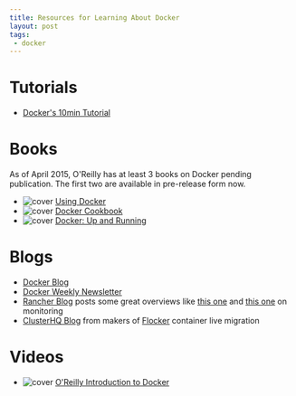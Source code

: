 ```yaml
---
title: Resources for Learning About Docker
layout: post
tags:
 - docker
---
```


# Tutorials #

- [Docker's 10min Tutorial](https://docker.com/tryit/)

# Books #

As of April 2015, O'Reilly has at least 3 books on Docker pending publication. The first two are available in pre-release form now.

- ![cover](http://akamaicovers.oreilly.com/images/0636920035671/bkt.gif) [Using Docker](http://shop.oreilly.com/product/0636920035671.do)
- ![cover](http://akamaicovers.oreilly.com/images/0636920036791/bkt.gif) [Docker Cookbook](http://shop.oreilly.com/product/0636920036791.do)
- ![cover](http://akamaicovers.oreilly.com/images/0636920036142/bkt.gif) [Docker: Up and Running](http://shop.oreilly.com/product/0636920036142.do)

# Blogs #

- [Docker Blog](https://blog.docker.com)
- [Docker Weekly Newsletter](https://blog.docker.com/docker-weekly-archives/)
- [Rancher Blog](http://rancher.com/blog/) posts some great overviews like [this one](http://rancher.com/comparing-monitoring-options-for-docker-deployments/) and [this one](http://rancher.com/docker-monitoring-continued-prometheus-and-sysdig/) on monitoring
- [ClusterHQ Blog](https://clusterhq.com/blog/) from makers of [Flocker](https://docs.clusterhq.com/en/latest/gettingstarted/) container live migration

# Videos #

- ![cover](http://akamaicovers.oreilly.com/images/0636920035732/thumb.gif) [O'Reilly Introduction to Docker](http://shop.oreilly.com/product/0636920035732.do)
